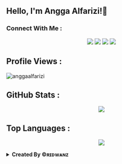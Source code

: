
## Hello, I'm Angga Alfarizi!👋

### Connect With Me :
<p align="center">
  <a href="https://instagram.com/ridwanz_sptra"><img src="https://img.shields.io/badge/Instagram-E4405F?style=for-the-badge&logo=instagram&logoColor=white"/></a>
  <a href="https://wa.me/62123456789"><img src="https://img.shields.io/badge/WhatsApp-25D366?style=for-the-badge&logo=whatsapp&logoColor=white" /></a>
  <a href="https://www.facebook.com/anggaalfarizi.bid"><img src="https://img.shields.io/badge/Facebook-%234267B2.svg?&style=for-the-badge&logo=facebook&logoColor=white" /></a>
  <a href="https://t.me/anggaalfarizi"><img src="https://img.shields.io/badge/Telegram-%230088cc.svg?&style=for-the-badge&logo=telegram&logoColor=white" /></a>
</p>

## Profile Views :
<p align="left"> 
  <img src="https://komarev.com/ghpvc/?username=anggaalfarizi&label=Profile%20views&color=4285F4&style=flat" alt="anggaalfarizi" />
</p>

## GitHub Stats :
<p align="center"><a href="https://github.com/MY-AnggA"><img src="https://github-readme-stats.vercel.app/api?username=ANGGA ALFARIZI&show_icons=true&theme=radical"></a></p>

## Top Languages :
<p align="center"><a href="https://github.com/MY-AnggA"><img src="https://github-readme-stats.vercel.app/api/top-langs/?username=ANGGA ALFARIZI&theme=radical&layout=compact"></a></p> 

<details>
  <summary><b>Created By ©ʀɪᴅᴡᴀɴᴢ</b></summary>
</details>
